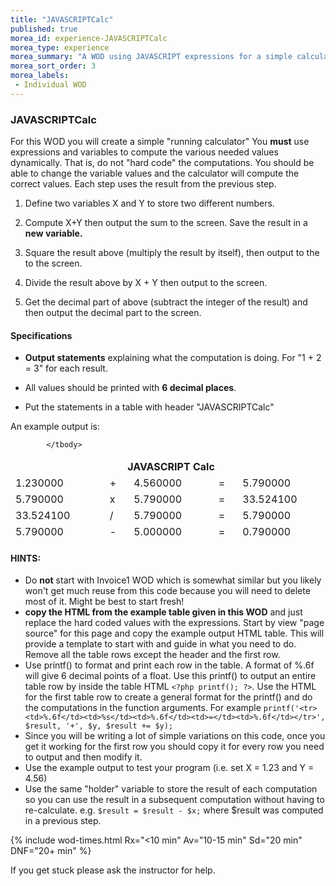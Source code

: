 ```yaml
---
title: "JAVASCRIPTCalc"
published: true
morea_id: experience-JAVASCRIPTCalc
morea_type: experience
morea_summary: "A WOD using JAVASCRIPT expressions for a simple calculator."
morea_sort_order: 3
morea_labels:
 - Individual WOD 
---
```


### JAVASCRIPTCalc

For this WOD you will create a simple "running calculator"
You **must** use expressions and variables to compute the various needed values dynamically. 
That is, do not "hard code" the computations. You should be able to change
the variable values and the calculator will compute the correct values. Each step uses the result from the previous step.
 
 1. Define two variables X and Y to store two
different numbers.

 2. Compute X+Y then output the sum to the screen. Save the result in a **new variable.**

 3. Square the result above (multiply the result by itself), then output to the to the screen.

 4. Divide the result above by X + Y then output to the
screen.

 5. Get the decimal part of above (subtract the integer of the result) and then output the decimal part to the screen.

#### Specifications

 - **Output statements** explaining what the computation is doing. For "1 + 2 = 3" for each result. 

 - All values should be printed with **6 decimal places**.

 - Put the statements in a table with header "JAVASCRIPTCalc"
 
An example output is:

<table style="border-collapse: inherit; width: 514px;" border="0" bordercolor="BLACK" cellpadding="0" cellspacing="0">
            <tbody>
                <tr>
                    <td align="center" width="43%" colspan="5">
                        <b>
                            JAVASCRIPT Calc
                        </b>
                    </td>
                </tr>
                <tr><td>1.230000</td><td>+</td><td>4.560000</td><td>=</td><td>5.790000</td></tr><tr><td>5.790000</td><td>x</td><td>5.790000</td><td>=</td><td>33.524100</td></tr><tr><td>33.524100</td><td>/</td><td>5.790000</td><td>=</td><td>5.790000</td></tr><tr><td>5.790000</td><td>-</td><td>5.000000</td><td>=</td><td>0.790000</td></tr> 

            </tbody>
</table>


#### HINTS:
 - Do **not** start with Invoice1 WOD which is somewhat similar but you likely won't get much reuse from this code because you will need to delete most of it. Might be best to start fresh!
 - **copy the HTML from the example table given in this WOD** and just replace the hard coded values with the expressions. Start by view "page source" for this page and copy the example output HTML table. This will provide a template to start with and guide in what you need to do. Remove all the table rows except the header and the first row. 
 - Use printf() to format and print each row in the table. A format of %.6f will give 6 decimal points of a float. Use this printf() to output an entire table row by inside the table HTML `<?php printf(); ?>`. Use the HTML for the first table row to create a general format for the printf() and do the computations in the function arguments.  For example `printf('<tr><td>%.6f</td><td>%s</td><td>%.6f</td><td>=</td><td>%.6f</td></tr>', $result, '+', $y, $result += $y);`
 - Since you will be writing a lot of simple variations on this code, once you get it working for the first row you should copy it for every row you need to output and then modify it.
 - Use the example output to test your program (i.e. set X = 1.23 and Y = 4.56)
 - Use the same "holder" variable to store the result of each computation so you can use the result in a subsequent computation without having to re-calculate. e.g. `$result = $result - $x;` where $result was computed in a previous step. 



{% include wod-times.html Rx="<10 min" Av="10-15 min" Sd="20 min" DNF="20+ min" %}

If you get stuck please ask the instructor for help.